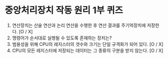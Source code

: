 # 중앙처리장치 작동 원리 1부 퀴즈

1. 연산장치는 산술 연산과 논리 연산을 수행한 후 연산 결과를 주기억장치에 저장한다. [O / X]
2. 명령어가 순서대로 실행될 수 있도록 존재하는 장치는? 
3. 범용성을 위해 CPU의 레지스터의 갯수와 크기는 단일 규격화가 되어 있다. [O / X]
4. CPU의 모든 레지스터에 저장되는 데이터는 그 종류의 구분을 받지 않는다. [O / X]